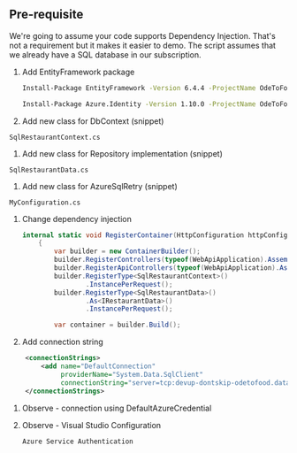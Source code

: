 
## Pre-requisite
We're going to assume your code supports Dependency Injection. That's not a requirement but it makes it easier to demo.
The script assumes that we already have a SQL database in our subscription.


1. Add EntityFramework package

    ```sh
    Install-Package EntityFramework -Version 6.4.4 -ProjectName OdeToFood.WebApi
    ```

    ```sh
    Install-Package Azure.Identity -Version 1.10.0 -ProjectName OdeToFood.WebApi
    ```

1. Add new class for DbContext (snippet)

```
SqlRestaurantContext.cs
```

1. Add new class for Repository implementation (snippet)

```
SqlRestaurantData.cs
```

1. Add new class for AzureSqlRetry (snippet)

```
MyConfiguration.cs
```

1. Change dependency injection

    ```cs
    internal static void RegisterContainer(HttpConfiguration httpConfiguration)
        {
            var builder = new ContainerBuilder();
            builder.RegisterControllers(typeof(WebApiApplication).Assembly);
            builder.RegisterApiControllers(typeof(WebApiApplication).Assembly);
            builder.RegisterType<SqlRestaurantContext>()
                    .InstancePerRequest();
            builder.RegisterType<SqlRestaurantData>()
                    .As<IRestaurantData>()
                    .InstancePerRequest();

            var container = builder.Build();
    ```

1. Add connection string

```xml
	<connectionStrings>
		<add name="DefaultConnection"
			 providerName="System.Data.SqlClient"
			 connectionString="server=tcp:devup-dontskip-odetofood.database.windows.net;database=devup-dontskip-odetofood;"/>
	</connectionStrings>
```

1. Observe - connection using DefaultAzureCredential
1. Observe - Visual Studio Configuration

    ```sh
    Azure Service Authentication
    ```